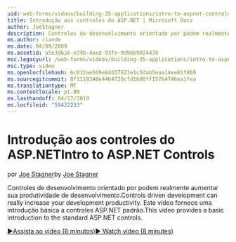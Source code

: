 ```yaml
---
uid: web-forms/videos/building-35-applications/intro-to-aspnet-controls
title: Introdução aos controles do ASP.NET | Microsoft Docs
author: JoeStagner
description: Controles de desenvolvimento orientado por podem realmente aumentar sua produtividade de desenvolvimento. Este vídeo fornece uma introdução básica a controles ASP.NET padrão.
ms.author: riande
ms.date: 04/09/2009
ms.assetid: a5e3d616-e79b-4aed-93fe-9d96b9024478
msc.legacyurl: /web-forms/videos/building-35-applications/intro-to-aspnet-controls
msc.type: video
ms.openlocfilehash: 6c032ae569e84037623e1c5dab5eaa14ee81fd69
ms.sourcegitcommit: 0f1119340e4464720cfd16d0ff15764746ea1fea
ms.translationtype: MT
ms.contentlocale: pt-BR
ms.lasthandoff: 04/17/2019
ms.locfileid: "59422233"
---
```

# <a name="intro-to-aspnet-controls"></a><span data-ttu-id="d8131-104">Introdução aos controles do ASP.NET</span><span class="sxs-lookup"><span data-stu-id="d8131-104">Intro to ASP.NET Controls</span></span>

<span data-ttu-id="d8131-105">por [Joe Stagner](https://github.com/JoeStagner)</span><span class="sxs-lookup"><span data-stu-id="d8131-105">by [Joe Stagner](https://github.com/JoeStagner)</span></span>

<span data-ttu-id="d8131-106">Controles de desenvolvimento orientado por podem realmente aumentar sua produtividade de desenvolvimento.</span><span class="sxs-lookup"><span data-stu-id="d8131-106">Controls driven development can really increase your development productivity.</span></span> <span data-ttu-id="d8131-107">Este vídeo fornece uma introdução básica a controles ASP.NET padrão.</span><span class="sxs-lookup"><span data-stu-id="d8131-107">This video provides a basic introduction to the standard ASP.NET controls.</span></span>

[<span data-ttu-id="d8131-108">&#9654;Assista ao vídeo (8 minutos)</span><span class="sxs-lookup"><span data-stu-id="d8131-108">&#9654; Watch video (8 minutes)</span></span>](https://channel9.msdn.com/Blogs/ASP-NET-Site-Videos/intro-to-aspnet-controls)
